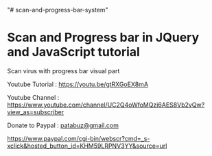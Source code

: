 "# scan-and-progress-bar-system" 

Scan and Progress bar in JQuery and JavaScript tutorial
========================================================

Scan virus with progress bar visual part


Youtube Tutorial : https://youtu.be/gtRXGoEX8mA

Youtube Channel : https://www.youtube.com/channel/UC2Q4oWfoMQzi6AES8Vb2vQw?view_as=subscriber

Donate to Paypal : patabuz@gmail.com

https://www.paypal.com/cgi-bin/webscr?cmd=_s-xclick&hosted_button_id=KHM59LRPNV3YY&source=url
